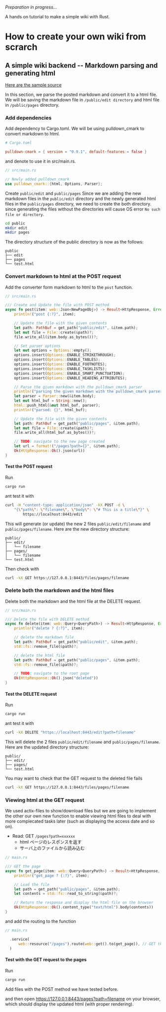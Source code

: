 _Preparation in progress..._

A hands on tutorial to make a simple wiki with Rust.

# How to create your own wiki from scrarch

## A simple wiki backend -- Markdown parsing and generating html

[Here are the sample source](https://github.com/sano-jin/rust-hands-on-wiki/tree/master/simple-wiki-backend)

In this section, we parse the posted markdown and convert it to a html file.
We will be saving the markdown file in `/public/edit directory` and html file in `/public/pages` directory.

### Add dependencies

Add dependency to Cargo.toml. We will be using pulldown_cmark to convert markdown to html.

```toml
# Cargo.toml

pulldown-cmark = { version = "0.9.1", default-features = false }
```

and denote to use it in src/main.rs.

```rust
// src/main.rs

// Newly added pulldown_cmark
use pulldown_cmark::{html, Options, Parser};
```

Create `public/edit` and `public/pages`
Since we are adding the new markdown files in the `public/edit` directory
and the newly generated html files in the `public/pages` directory,
we need to create the both directory.
since generating the files without the directories will cause OS error `No such file or directory`.

```sh
cd public
mkdir edit
mkdir pages
```

The directory structure of the public directory is now as the follows:

```
public
├── edit
├── pages
└── test.html
```

### Convert markdown to html at the POST request

Add the converter form markdown to html to the `post` function.

```rust
// src/main.rs

/// Create and Update the file with POST method
async fn post(item: web::Json<NewPageObj>) -> Result<HttpResponse, Error> {
    println!("post {:?}", item);

    // Update the file with the given contents
    let path: PathBuf = get_path("public/edit", &item.path);
    let mut file = File::create(&path)?;
    file.write_all(item.body.as_bytes())?;

    // Set parser options
    let mut options = Options::empty();
    options.insert(Options::ENABLE_STRIKETHROUGH);
    options.insert(Options::ENABLE_TABLES);
    options.insert(Options::ENABLE_FOOTNOTES);
    options.insert(Options::ENABLE_TASKLISTS);
    options.insert(Options::ENABLE_SMART_PUNCTUATION);
    options.insert(Options::ENABLE_HEADING_ATTRIBUTES);

    // Parse the given markdown with the pulldown_cmark parser
    println!("parsing the given markdown with the pulldown_cmark parser");
    let parser = Parser::new(&item.body);
    let mut html_buf = String::new();
    html::push_html(&mut html_buf, parser);
    println!("parsed: {}", html_buf);

    // Update the file with the given contents
    let path: PathBuf = get_path("public/pages", &item.path);
    let mut file = File::create(&path)?;
    file.write_all(html_buf.as_bytes())?;

    // TODO: navigate to the new page created
    let url = format!("/pages?path={}", &item.path);
    Ok(HttpResponse::Ok().json(url))
}
```

#### Test the POST request

Run

```sh
cargo run
```

ant test it with

```sh
curl -H "content-type: application/json" -kX POST -d \
    "{\"path\": \"filename\", \"body\": \"# This is a title\"}" \
        https://localhost:8443/edit
```

This will generate (or update) the new 2 files `public/edit/filename` and `public/pages/filename`.
Here are the new directory structure:

```
public/
├── edit/
│   └── filename
├── pages/
│   └── filename
└── test.html
```

Then check with

```sh
curl -kX GET https://127.0.0.1:8443/files/pages/filename
```

### Delete both the markdown and the html files

Delete both the markdown and the html file at the DELETE request.

```rust
// src/main.rs

/// Delete the file with DELETE method
async fn delete(item: web::Query<QueryPath>) -> Result<HttpResponse, Error> {
    println!("delete ? {:?}", item);

    // delete the markdown file
    let path: PathBuf = get_path("public/edit", &item.path);
    std::fs::remove_file(&path)?;

    // delete the html file
    let path: PathBuf = get_path("public/pages", &item.path);
    std::fs::remove_file(&path)?;

    // TODO: navigate to the root page
    Ok(HttpResponse::Ok().json("deleted"))
}
```

#### Test the DELETE request

Run

```sh
cargo run
```

ant test it with

```sh
curl -kX DELETE "https://localhost:8443/edit?path=filename"
```

This will delete the 2 files `public/edit/filename` and `public/pages/filename`.
Here are the updated directory structure:

```
public/
├── edit/
├── pages/
└── test.html
```

You may want to check that the GET request to the deleted file fails

```sh
curl -kX GET https://127.0.0.1:8443/files/pages/filename
```

### Viewing html at the GET request

We used actix-files to show/download files but we are going to implement the other our own new function to
enable viewing html files to deal with more complecated tasks later
(such as displaying the access date and so on).

- Read: GET `/pages?path=xxxxxx`
  - html ページのレスポンスを返す
  - サーバ上のファイルから読み込む

```rust
// main.rs

/// GET the page
async fn get_page(item: web::Query<QueryPath>) -> Result<HttpResponse, Error> {
    println!("get_page ? {:?}", item);

    // Load the file
    let path = get_path("public/pages", &item.path);
    let contents = std::fs::read_to_string(&path)?;

    // Return the response and display the html file on the browser
    Ok(HttpResponse::Ok().content_type("text/html").body(contents))
}
```

and add the routing to the function

```rust
// main.rs

  .service(
      web::resource("/pages").route(web::get().to(get_page)), // GET the page
  )
```

#### Test with the GET request to the pages

Run

```sh
cargo run
```

Add files with the POST method we have tested before.

and then open <https://127.0.0.1:8443/pages?path=filename> on your browser,
which should display the updated html (with proper rendering).
